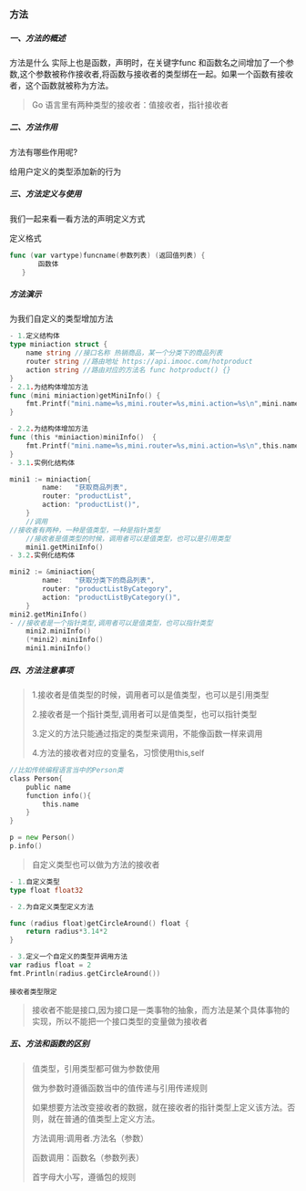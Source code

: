 
### 方法

##### 一、方法的概述

方法是什么 实际上也是函数，声明时，在关键字func 和函数名之间增加了一个参数,这个参数被称作接收者,将函数与接收者的类型绑在一起。如果一个函数有接收者，这个函数就被称为方法。

> Go 语言里有两种类型的接收者：值接收者，指针接收者

##### 二、方法作用

方法有哪些作用呢?

给用户定义的类型添加新的行为

##### 三、方法定义与使用

我们一起来看一看方法的声明定义方式

定义格式

```go 
func (var vartype)funcname(参数列表) (返回值列表) {
       函数体
   }
```

##### 方法演示

为我们自定义的类型增加方法
```go 
- 1.定义结构体
type miniaction struct {
    name string //接口名称 热销商品，某一个分类下的商品列表
    router string //路由地址 https://api.imooc.com/hotproduct
    action string //路由对应的方法名 func hotproduct() {}
}
- 2.1.为结构体增加方法
func (mini miniaction)getMiniInfo() {
    fmt.Printf("mini.name=%s,mini.router=%s,mini.action=%s\n",mini.name,mini.router,mini.action)
}

- 2.2.为结构体增加方法
func (this *miniaction)miniInfo()  {
    fmt.Printf("mini.name=%s,mini.router=%s,mini.action=%s\n",this.name,this.router,this.action)
}
- 3.1.实例化结构体

mini1 := miniaction{
        name:   "获取商品列表",
        router: "productList",
        action: "productList()",
    }
    //调用
//接收者有两种，一种是值类型，一种是指针类型
    //接收者是值类型的时候，调用者可以是值类型，也可以是引用类型
    mini1.getMiniInfo()
- 3.2.实例化结构体

mini2 := &miniaction{
        name:   "获取分类下的商品列表",
        router: "productListByCategory",
        action: "productListByCategory()",
    }
mini2.getMiniInfo()
- //接收者是一个指针类型,调用者可以是值类型，也可以指针类型
    mini2.miniInfo()
    (*mini2).miniInfo()
    mini1.miniInfo()
```

##### 四、方法注意事项

> 1.接收者是值类型的时候，调用者可以是值类型，也可以是引用类型
> 
> 2.接收者是一个指针类型,调用者可以是值类型，也可以指针类型
> 
> 3.定义的方法只能通过指定的类型来调用，不能像函数一样来调用
> 
> 4.方法的接收者对应的变量名，习惯使用this,self

```go 
//比如传统编程语言当中的Person类
class Person{
    public name
    function info(){
        this.name
    }
}

p = new Person()
p.info()
```

> 自定义类型也可以做为方法的接收者

```go 
- 1.自定义类型
type float float32

- 2.为自定义类型定义方法

func (radius float)getCircleAround() float {
    return radius*3.14*2
}

- 3.定义一个自定义的类型并调用方法
var radius float = 2
fmt.Println(radius.getCircleAround())
```

`接收者类型限定`
> 接收者不能是接口,因为接口是一类事物的抽象，而方法是某个具体事物的实现，所以不能把一个接口类型的变量做为接收者

##### 五、方法和函数的区别

> 值类型，引用类型都可做为参数使用
> 
> 做为参数时遵循函数当中的值传递与引用传递规则
>
> 如果想要方法改变接收者的数据，就在接收者的指针类型上定义该方法。否则，就在普通的值类型上定义方法。
> 
> 方法调用:调用者.方法名（参数）
> 
> 函数调用：函数名（参数列表）
> 
> 首字母大小写，遵循包的规则

